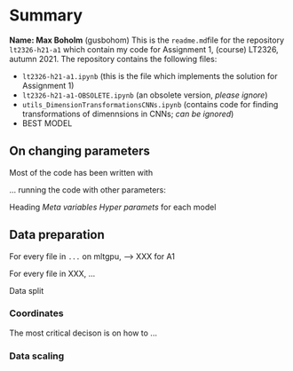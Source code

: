 # Summary
**Name: Max Boholm** (gusbohom)
This is the `readme.md`file for the repository `lt2326-h21-a1` which contain my code for Assignment 1, (course) LT2326, autumn 2021. The repository contains the following files:

*    `lt2326-h21-a1.ipynb` (this is the file which implements the solution for Assignment 1)
*    `lt2326-h21-a1-OBSOLETE.ipynb` (an obsolete version, *please ignore*)
*    `utils_DimensionTransformationsCNNs.ipynb` (contains code for finding transformations of dimennsions in CNNs; *can be ignored*)
*    BEST MODEL




## On changing parameters
Most of the code has been written with 

... running the code with other parameters:

Heading *Meta variables*
*Hyper paramets* for each model

## Data preparation

For every file in `...` on mltgpu, --> XXX for A1

For every file in XXX, ... 

Data split

### Coordinates
The most critical decison is on how to ... 

### Data scaling




